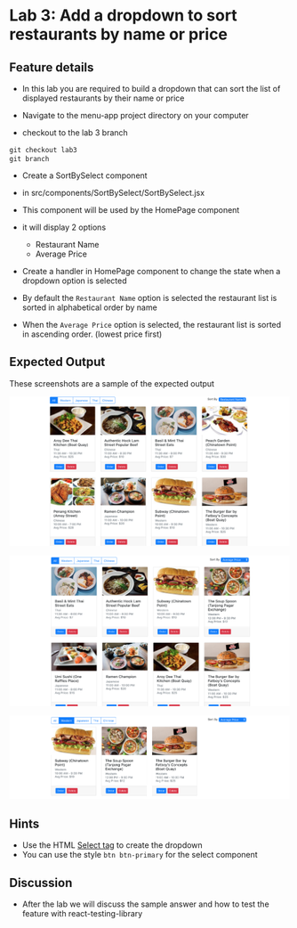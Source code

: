 # Lab 3: Add a dropdown to sort restaurants by name or price

## Feature details
- In this lab you are required to build a dropdown that can sort the list of displayed restaurants by their name or price 

- Navigate to the menu-app project directory on your computer
- checkout to the lab 3 branch
```
git checkout lab3
git branch
``` 

- Create a SortBySelect component
- in src/components/SortBySelect/SortBySelect.jsx
- This component will be used by the HomePage component
- it will display 2 options
  - Restaurant Name
  - Average Price

- Create a handler in HomePage component to change the state when a dropdown option is selected

- By default the `Restaurant Name` option is selected the restaurant list is sorted in alphabetical order by name
- When the `Average Price` option is selected, the restaurant list is sorted in ascending order. (lowest price first) 
  

## Expected Output
These screenshots are a sample of the expected output

![Upon first page load, restaurants are sorted by name](../../../.gitbook/assets/front-end-web-development/react/menu-app-labs/lab3-output-1.png)

![After Average Price option is selected, restaurants are sorted by price](../../../.gitbook/assets/front-end-web-development/react/menu-app-labs/lab3-output-2.png)

![Sorting also works with a cuisine selected](../../../.gitbook/assets/front-end-web-development/react/menu-app-labs/lab3-output-3.png)


## Hints
- Use the HTML [Select tag](https://www.w3schools.com/tags/tag_select.asp) to create the dropdown 
- You can use the style `btn btn-primary` for the select component 

## Discussion
- After the lab we will discuss the sample answer and how to test the feature with react-testing-library